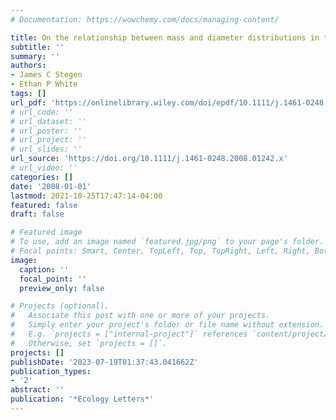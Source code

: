 ```yaml
---
# Documentation: https://wowchemy.com/docs/managing-content/

title: On the relationship between mass and diameter distributions in tree communities
subtitle: ''
summary: ''
authors:
- James C Stegen
- Ethan P White
tags: []
url_pdf: 'https://onlinelibrary.wiley.com/doi/epdf/10.1111/j.1461-0248.2008.01242.x'
# url_code: ''
# url_dataset: ''
# url_poster: ''
# url_project: ''
# url_slides: ''
url_source: 'https://doi.org/10.1111/j.1461-0248.2008.01242.x'
# url_video: ''
categories: []
date: '2008-01-01'
lastmod: 2021-10-25T17:47:14-04:00
featured: false
draft: false

# Featured image
# To use, add an image named `featured.jpg/png` to your page's folder.
# Focal points: Smart, Center, TopLeft, Top, TopRight, Left, Right, BottomLeft, Bottom, BottomRight.
image:
  caption: ''
  focal_point: ''
  preview_only: false

# Projects (optional).
#   Associate this post with one or more of your projects.
#   Simply enter your project's folder or file name without extension.
#   E.g. `projects = ["internal-project"]` references `content/project/deep-learning/index.md`.
#   Otherwise, set `projects = []`.
projects: []
publishDate: '2023-07-19T01:37:43.041662Z'
publication_types:
- '2'
abstract: ''
publication: '*Ecology Letters*'
---
```

